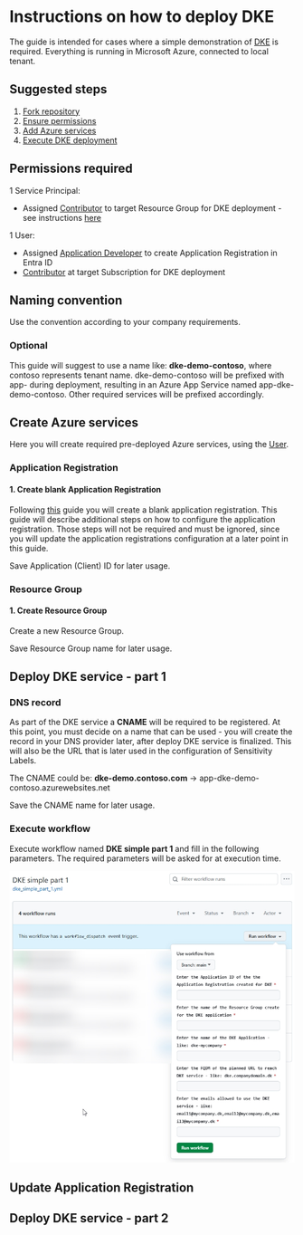 # Instructions on how to deploy DKE

The guide is intended for cases where a simple demonstration of [DKE](https://learn.microsoft.com/en-us/purview/double-key-encryption?view=o365-worldwide#supported-environments-for-storing-and-viewing-dke-protected-content) is required. Everything is running in Microsoft Azure, connected to local tenant.

## Suggested steps

1. [Fork repository](https://docs.github.com/en/pull-requests/collaborating-with-pull-requests/working-with-forks/fork-a-repo)
2. [Ensure permissions](#permissions)
3. [Add Azure services](#az_services)
4. [Execute DKE deployment](#workflow)

## Permissions required<a name="permissions"></a>

1 Service Principal:<a name="az_sp"></a>

* Assigned [Contributor](https://learn.microsoft.com/en-us/azure/role-based-access-control/built-in-roles/privileged#contributor) to target Resource Group for DKE deployment - see instructions [here](iac\README.md)

1 User:<a name="az_user"></a>

* Assigned [Application Developer](https://learn.microsoft.com/en-us/entra/identity/role-based-access-control/permissions-reference#application-developer) to create Application Registration in Entra ID
* [Contributor](https://learn.microsoft.com/en-us/azure/role-based-access-control/built-in-roles/privileged#contributor) at target Subscription for DKE deployment

## Naming convention

Use the convention according to your company requirements.

### Optional

This guide will suggest to use a name like: **dke-demo-contoso**, where contoso represents tenant name. dke-demo-contoso will be prefixed with app- during deployment, resulting in an Azure App Service named app-dke-demo-contoso. Other required services will be prefixed accordingly.

## Create Azure services<a name="az_services"></a>

Here you will create required pre-deployed Azure services, using the [User]().

### Application Registration

#### 1. Create blank Application Registration

Following [this](https://learn.microsoft.com/en-us/entra/identity-platform/quickstart-register-app?tabs=certificate#register-an-application) guide you will create a blank application registration. This guide will describe additional steps on how to configure the application registration. Those steps will not be required and must be ignored, since you will update the application registrations configuration at a later point in this guide.

Save Application (Client) ID for later usage.

### Resource Group

#### 1. Create Resource Group

Create a new Resource Group.

Save Resource Group name for later usage.

## Deploy DKE service - part 1<a name="workflow-part1"></a>

### DNS record

As part of the DKE service a **CNAME** will be required to be registered. At this point, you must decide on a name that can be used - you will create the record in your DNS provider later, after deploy DKE service is finalized. This will also be the URL that is later used in the configuration of Sensitivity Labels.

The CNAME could be: **dke-demo.contoso.com** -> app-dke-demo-contoso.azurewebsites.net

Save the CNAME name for later usage.

### Execute workflow

Execute workflow named **DKE simple part 1** and fill in the following parameters. The required parameters will be asked for at execution time.

![Workflow parameters](.github/pictures/workflow_1.jpg)

## Update Application Registration

## Deploy DKE service - part 2<a name="workflow-part2"></a>
